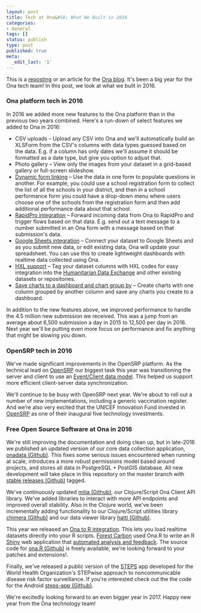 ```yaml
---
layout: post
title: Tech at Ona&#58; What We Built in 2016
categories:
- General
tags: []
status: publish
type: post
published: true
meta:
  _edit_last: '1'
---
```


This is a [reposting](https://blog.ona.io/general/2016/12/30/year-in-tech-at-ona.html) or an article for the [Ona blog](https://blog.ona.io/).
It's been a big year for the Ona tech team! In this post, we look at what we built in 2016.

### Ona platform tech in 2016

In 2016 we added more new features to the Ona platform than in the previous two years combined. Here's a run-down of select features we added to Ona in 2016:

* CSV uploads &#8211; Upload any CSV into Ona and we'll automatically build an XLSForm from the CSV's columns with data types guessed based on the data. E.g. if a column has only dates we'll assume it should be formatted as a date type, but give you option to adjust that.
* Photo gallery &#8211; View only the images from your dataset in a grid-based gallery or full-screen slideshow.
* [Dynamic form linking](https://blog.ona.io/features/2016/10/27/Linking-datasets-in-Ona.html) &#8211; Use the data in one form to populate questions in another. For example, you could use a school registration form to collect the list of all the schools in your district, and then in a school performance form you could have a drop-down menu where users choose one of the schools from the registration form and then add additional performance data about that school.
* [RapidPro integration](https://blog.ona.io/features/2016/08/16/ona-to-rapidpro.html) &#8211; Forward incoming data from Ona to RapidPro and trigger flows based on that data. E.g. send out a text message to a number submitted in an Ona form with a message based on that submission's data.
* [Google Sheets integration](https://blog.ona.io/features/2016/08/02/google-sheets.html) &#8211; Connect your dataset to Google Sheets and as you submit new data, or edit existing data, Ona will update your spreadsheet. You can use this to create lightweight dashboards with realtime data collected using Ona.
* [HXL support](https://blog.ona.io/features/2016/06/22/full-HXL-support.html) &#8211; Tag your dataset columns with HXL codes for easy integration into the [Humanitarian Data Exchange](https://data.humdata.org/) and other existing datasets or repositories.
* [Save charts to a dashboard and chart group by](https://blog.ona.io/data/2016/05/05/release-notes.html) &#8211; Create charts with one column grouped by another column and save any charts you create to a dashboard.

In addition to the new features above, we improved performance to handle the 4.5 million new submission we received. This was a jump from an average about 6,500 submission a day in 2015 to 12,500 per day in 2016. Next year we'll be putting even more focus on performance and fix anything that might be slowing you down.

### OpenSRP tech in 2016

We've made significant improvements in the OpenSRP platform. As the technical lead on [OpenSRP](http://smartregister.org/) our biggest task this year was transitioning the server and client to use an [Event/Client data model](https://smartregister.atlassian.net/wiki/display/Documentation/EC+Data+Model). This helped us support more efficient client-server data synchronization.

We'll continue to be busy with OpenSRP next year. We're about to roll out a number of new implementations, including a generic vaccination register. And we’re also very excited that the UNICEF Innovation Fund invested in [OpenSRP](https://blog.ona.io/general/2016/12/06/Unicef-Innovation-Funding-OpenSRP.html) as one of their inaugural five technology investments.

### Free Open Source Software at Ona in 2016

We're still improving the documentation and doing clean up, but in late-2016 we published an updated version of our core data collection application, [onadata (Github)](https://github.com/onaio/onadata/). This fixes some serious issues encountered when running at scale, introduces a more robust permissions model based around projects, and stores all data in PostgreSQL + PostGIS database. All new development will take place in this repository on the master branch with [stable releases (Github)](https://github.com/onaio/onadata/releases) tagged.

We've continuously updated [milia (Github)](https://github.com/onaio/milia), our Clojure/Script Ona Client API library. We've added libraries to interact with more API endpoints and improved overall stability. Also in the Clojure world, we've been incrementally adding functionality to our Clojure/Script utilities library [chimera (Github)](https://github.com/onaio/chimera) and our data viewer library [hatti (Github)](https://github.com/onaio/hatti).

This year we released an [Ona to R integration](https://blog.ona.io/general/2016/04/15/Ona-R-Integration.html). This lets you load realtime datasets directly into your R scripts. [Forest Carbon](http://forestcarbon.com/) used Ona.R to write an R [Shiny](https://shiny.rstudio.com/) web application that [automated analysis and feedback](https://blog.ona.io/features/2016/07/27/ona-to-r.html). The source code for [ona.R (Github)]((https://github.com/onaio/ona.R)) is freely available, we're looking forward to your patches and extensions!.

Finally, we've released a public version of the [STEPS](https://play.google.com/store/apps/details?id=com.onaio.steps) app developed for the World Health Organization's STEPwise approach to noncommunicable disease risk factor surveillance. If you're interested check out the the code for the Android [steps-app (Github)](https://github.com/onaio/steps-app).

We're excitedly looking forward to an even bigger year in 2017. Happy new year from the Ona technology team!

